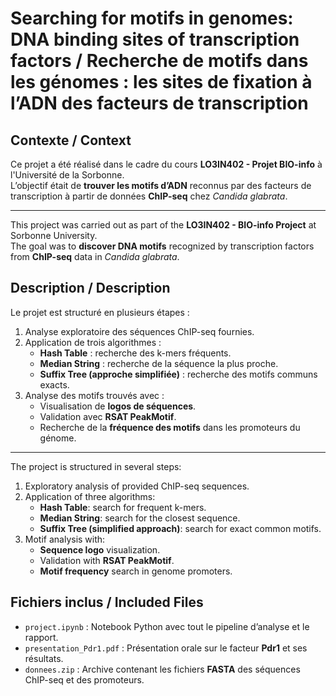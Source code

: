 # Searching for motifs in genomes: DNA binding sites of transcription factors / Recherche de motifs dans les génomes : les sites de fixation à l’ADN des facteurs de transcription  

## Contexte / Context

Ce projet a été réalisé dans le cadre du cours **LO3IN402 - Projet BIO-info** à l'Université de la Sorbonne.  
L’objectif était de **trouver les motifs d’ADN** reconnus par des facteurs de transcription à partir de données **ChIP-seq** chez *Candida glabrata*.

---

This project was carried out as part of the **LO3IN402 - BIO-info Project** at Sorbonne University.  
The goal was to **discover DNA motifs** recognized by transcription factors from **ChIP-seq** data in *Candida glabrata*.

## Description / Description

Le projet est structuré en plusieurs étapes :

1. Analyse exploratoire des séquences ChIP-seq fournies.
2. Application de trois algorithmes :
   - **Hash Table** : recherche des k-mers fréquents.
   - **Median String** : recherche de la séquence la plus proche.
   - **Suffix Tree (approche simplifiée)** : recherche des motifs communs exacts.
3. Analyse des motifs trouvés avec :
   - Visualisation de **logos de séquences**.
   - Validation avec **RSAT PeakMotif**.
   - Recherche de la **fréquence des motifs** dans les promoteurs du génome.

---

The project is structured in several steps:

1. Exploratory analysis of provided ChIP-seq sequences.
2. Application of three algorithms:
   - **Hash Table**: search for frequent k-mers.
   - **Median String**: search for the closest sequence.
   - **Suffix Tree (simplified approach)**: search for exact common motifs.
3. Motif analysis with:
   - **Sequence logo** visualization.
   - Validation with **RSAT PeakMotif**.
   - **Motif frequency** search in genome promoters.

## Fichiers inclus / Included Files

- `project.ipynb` : Notebook Python avec tout le pipeline d’analyse et le rapport.
- `presentation_Pdr1.pdf` : Présentation orale sur le facteur **Pdr1** et ses résultats.
- `donnees.zip` : Archive contenant les fichiers **FASTA** des séquences ChIP-seq et des promoteurs.


